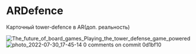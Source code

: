 # ARDefence
Карточный tower-defence в AR(доп. реальность)

![The_future_of_board_games_Playing_the_tower_defense_game_powered](https://user-images.githubusercontent.com/72213265/188623112-6218bbed-a4c3-4336-aed9-e1f3a43c5b3d.gif)
![photo_2022-07-30_17-45-14](https://user-images.githubusercontent.com/72213265/188624934-e229ff00-5764-488a-a368-8dc984cd72b1.jpg)
0 comments on commit 0d1bf10

